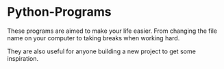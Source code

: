 # Python-Programs

These programs are aimed to make your life easier. From changing the file name on your computer to taking breaks when working hard.

They are also useful for anyone building a new project to get some inspiration.
